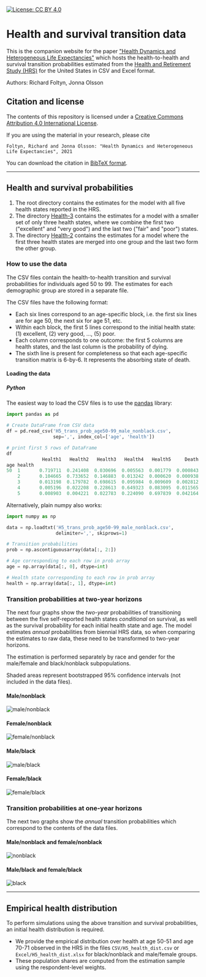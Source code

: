[![License: CC BY 4.0](https://img.shields.io/badge/License-CC%20BY%204.0-lightgrey.svg)](https://creativecommons.org/licenses/by/4.0/)

# Health and survival transition data

This is the companion website for the paper 
["Health Dynamics and Heterogeneous Life Expectancies"](https://www.foltyn.net/research/FO_health_dynamics.pdf ) 
which hosts the health-to-health and survival transition probabilities
estimated from the [Health and Retirement Study (HRS)](https://hrs.isr.umich.edu/about)
for the United States
in CSV and Excel format.

Authors: Richard Foltyn, Jonna Olsson

## Citation and license ##

The contents of this repository is licensed under a
[Creative Commons Attribution 4.0 International License](https://creativecommons.org/licenses/by/4.0/).

If you are using the material in your research, please cite 

    Foltyn, Richard and Jonna Olsson: "Health Dynamics and Heterogeneous Life Expectancies", 2021

You can download the citation in [BibTeX format](health-process.bib).

***

## Health and survival probabilities ## 

1.  The root directory contains the estimates for the model with 
    all five health states reported in the HRS.
2.  The directory [Health-3](Health-3) contains the estimates for a model
    with a smaller set of only three health states, where we combine
    the first two ("excellent" and "very good") and the last two
    ("fair" and "poor") states.
3.  The directory [Health-2](Health-2) contains the estimates for a model
    where the first three health states are merged into one group and the 
    last two form the other group.

### How to use the data ###

The CSV files contain the health-to-health transition
and survival probabilities for individuals aged 50 to 99. 
The estimates for each demographic group are stored in a separate file.

The CSV files have the following format:
-   Each six lines correspond to an age-specific block, i.e. the first
    six lines are for age 50, the next six for age 51, etc.
-   Within each block, the first 5 lines correspond to the initial health
    state: (1) excellent, (2) very good, ..., (5) poor.
-   Each column corresponds to one outcome: the first 5 columns are 
    health states, and the last column is the probability of dying.
-   The sixth line is present for completeness so that each age-specific
    transition matrix is 6-by-6. It represents the absorbing state of death.

#### Loading the data ####

##### Python #####

The easiest way to load the CSV files is to use the [pandas](https://pandas.pydata.org/)
library:
```python
import pandas as pd

# Create DataFrame from CSV data
df = pd.read_csv('H5_trans_prob_age50-99_male_nonblack.csv', 
                 sep=',', index_col=['age', 'health'])

# print first 5 rows of DataFrame
df
             Health1   Health2   Health3   Health4   Health5     Death
age health                                                            
50  1       0.719711  0.241408  0.030696  0.005563  0.001779  0.000843
    2       0.104665  0.733652  0.146883  0.013242  0.000620  0.000938
    3       0.013198  0.179782  0.698615  0.095984  0.009609  0.002812
    4       0.005196  0.022208  0.228613  0.649323  0.083095  0.011565
    5       0.008903  0.004221  0.022783  0.224090  0.697839  0.042164
```

Alternatively, plain numpy also works:
```python
import numpy as np

data = np.loadtxt('H5_trans_prob_age50-99_male_nonblack.csv', 
                  delimiter=',', skiprows=1)

# Transition probabilities
prob = np.ascontiguousarray(data[:, 2:])

# Age corresponding to each row in prob array
age = np.array(data[:, 0], dtype=int)

# Health state corresponding to each row in prob array
health = np.array(data[:, 1], dtype=int)
```    


### Transition probabilities at two-year horizons ###

The next four graphs show the _two-year_ probabilities of transitioning
between the five self-reported health states _conditional_ on survival,
as well as the survival probability for each initial health state and age.
The model estimates _annual_ probabilities from biennial HRS data,
so when comparing the estimates to raw data, these need to be transformed
to two-year horizons.

The estimation is performed separately by
race and gender for the male/female and black/nonblack subpopulations.

Shaded areas represent bootstrapped 95% confidence intervals (not included
in the data files).

#### Male/nonblack ####
![male/nonblack](images/trans_prob_male_nonblack_T2.png)
#### Female/nonblack ####
![female/nonblack](images/trans_prob_female_nonblack_T2.png)
#### Male/black ####
![male/black](images/trans_prob_male_black_T2.png)
#### Female/black ####
![female/black](images/trans_prob_female_black_T2.png)


### Transition probabilities at one-year horizons ###

The next two graphs show the _annual_ transition probabilities which
correspond to the contents of the data files.

#### Male/nonblack and female/nonblack ####
![nonblack](images/trans_prob_nonblack_T1.png)
#### Male/black and female/black ####
![black](images/trans_prob_black_T1.png)

***

## Empirical health distribution ## 

To perform simulations using the above transition and survival probabilities,
an initial health distribution is required.

-   We provide the empirical distribution over health at age 50-51 and 
    age 70-71 observed in the HRS in the files `CSV/H5_health_dist.csv` 
    or `Excel/H5_health_dist.xlsx` for black/nonblack and male/female groups.
-   These population shares are computed from the estimation sample using
    the respondent-level weights.
